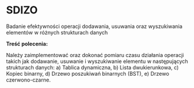 # SDIZO
 Badanie efektywności operacji dodawania, usuwania oraz wyszukiwania elementów w różnych strukturach danych 

**Treść polecenia:**

Należy zaimplementować oraz dokonać pomiaru czasu działania operacji takich jak
dodawanie, usuwanie i wyszukiwanie elementu w następujących strukturach danych:
 a) Tablica dynamiczna,
 b) Lista dwukierunkowa,
 c) Kopiec binarny,
 d) Drzewo poszukiwań binarnych (BST),
 e) Drzewo czerwono-czarne. 
